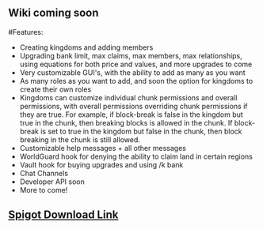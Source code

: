 ## Wiki coming soon

#Features:

- Creating kingdoms and adding members
- Upgrading bank limit, max claims, max members, max relationships, using equations for both price and values, and more upgrades to come
- Very customizable GUI's, with the ability to add as many as you want
- As many roles as you want to add, and soon the option for kingdoms to create their own roles
- Kingdoms can customize individual chunk permissions and overall permissions, with overall permissions overriding chunk permissions if they are true.
  For example, if block-break is false in the kingdom but true in the chunk, then breaking blocks is allowed in the chunk. If block-break is set to true in the kingdom but false in the chunk,
  then block breaking in the chunk is still allowed.
- Customizable help messages + all other messages
- WorldGuard hook for denying the ability to claim land in certain regions
- Vault hook for buying upgrades and using /k bank
- Chat Channels
- Developer API soon
- More to come!


## [Spigot Download Link](https://www.spigotmc.org/resources/kingdoms.106098/)